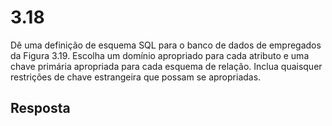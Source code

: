 # 3.18

Dê uma definição de esquema SQL para o banco de dados de empregados da Figura 3.19. Escolha um domínio apropriado para cada atributo e uma chave primária apropriada para cada esquema de relação. Inclua quaisquer restrições de chave estrangeira que possam se apropriadas.

## Resposta
